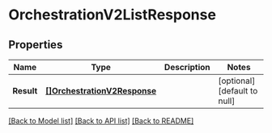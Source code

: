 # OrchestrationV2ListResponse

## Properties
Name | Type | Description | Notes
------------ | ------------- | ------------- | -------------
**Result** | [**[]OrchestrationV2Response**](OrchestrationV2-response.md) |  | [optional] [default to null]

[[Back to Model list]](../README.md#documentation-for-models) [[Back to API list]](../README.md#documentation-for-api-endpoints) [[Back to README]](../README.md)


